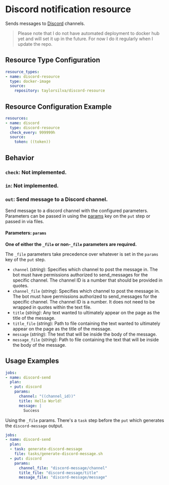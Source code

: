 # Discord notification resource

Sends messages to [Discord](https://discordapp.com/) channels.

> Please note that I do not have automated deployment to docker hub yet and 
will set it up in the future. For now I do it regularly when I update the repo.

## Resource Type Configuration

```yaml
resource_types:
- name: discord-resource
  type: docker-image
  source:
    repository: taylorsilva/discord-resource
```

## Resource Configuration Example
```yaml
resources:
- name: discord
  type: discord-resource
  check_every: 999999h
  source:
    token: ((token))
```

## Behavior

### `check`: Not implemented.

### `in`: Not implemented.

### `out`: Send message to a Discord channel.

Send message to a discord channel with the configured parameters. Parameters can be passed in using the [params](https://concourse-ci.org/jobs.html#schema.step.put-step.params) key on the `put` step or passed in via files.

#### Parameters: `params`

**One of either the `_file` or non-`_file` parameters are required.**

The `_file` parameters take precedence over whatever is set in the `params` key of the `put` step.

- `channel` (_string_): Specifies which channel to post the message in. The bot must have permissions authorized to send_messages for the specific channel. The channel ID is a number that should be provided in quotes.
- `channel_file` (_string_): Specifies which channel to post the message in. The bot must have permissions authorized to send_messages for the specific channel. The channel ID is a number. It does not need to be wrapped in quotes within the text file.
- `title` (_string)_: Any text wanted to ultimately appear on the page as the title of the message.
- `title_file` (_string_): Path to file containing the text wanted to ultimately appear on the page as the title of the message.
- `message` (_string_): The text that will be inside the body of the message.
- `message_file` (_string_): Path to file containing the text that will be inside the body of the message.

## Usage Examples
```yaml
jobs:
- name: discord-send
  plan:
  - put: discord
    params:
      channel: "((channel_id))"
      title: Hello World!
      message: |
        Success
```

Using the `_file` params. There's a `task` step before the `put` which generates the `discord-message` output.

```yaml
jobs:
- name: discord-send
  plan:
  - task: generate-discord-message
    file: tasks/generate-discord-message.sh
  - put: discord
    params:
      channel_file: "discord-message/channel"
      title_file: "discord-message/title"
      message_file: "discord-message/message"
```
